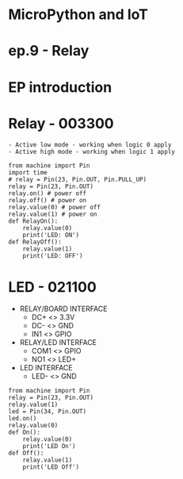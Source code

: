 # MicroPython and IoT
# ep.9 - Relay

# EP introduction
# Relay - 003300
    - Active low mode - working when logic 0 apply
    - Active high mode - working when logic 1 apply
```
from machine import Pin
import time
# relay = Pin(23, Pin.OUT, Pin.PULL_UP)
relay = Pin(23, Pin.OUT)
relay.on() # power off
relay.off() # power on
relay.value(0) # power off
relay.value(1) # power on
def RelayOn():
    relay.value(0)
    print('LED: ON')
def RelayOff():
    relay.value(1)
    print('LED: OFF')
```
# LED - 021100
- RELAY/BOARD INTERFACE
    - DC+ <> 3.3V
    - DC- <> GND
    - IN1 <> GPIO
- RELAY/LED INTERFACE
    - COM1 <> GPIO
    - NO1 <> LED+
- LED INTERFACE
    - LED- <> GND
```
from machine import Pin
relay = Pin(23, Pin.OUT)
relay.value(1)
led = Pin(34, Pin.OUT)
led.on()
relay.value(0)
def On():
    relay.value(0)
    print('LED On')
def Off():
    relay.value(1)
    print('LED Off')
```